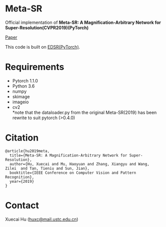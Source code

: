 # Meta-SR
Official implementation of **Meta-SR: A Magnification-Arbitrary Network for Super-Resolution(CVPR2019)(PyTorch)**
  
[Paper](https://arxiv.org/pdf/1903.00875.pdf)

This code is built on [EDSR(PyTorch)](https://github.com/thstkdgus35/EDSR-PyTorch).



# Requirements

* Pytorch 1.1.0
* Python 3.6
* numpy
* skimage
* imageio
* cv2  
*note that the dataloader.py from the original Meta-SR(2019) has been rewrite to suit pytorch (>0.4.0)

# Citation
```
@article{hu2019meta,
  title={Meta-SR: A Magnification-Arbitrary Network for Super-Resolution},
  author={Hu, Xuecai and Mu, Haoyuan and Zhang, Xiangyu and Wang, Zilei  and Tan, Tieniu and Sun, Jian},
  booktitle={IEEE Conference on Computer Vision and Pattern Recognition},
  year={2019}
}
```
# Contact
Xuecai Hu (huxc@mail.ustc.edu.cn)
